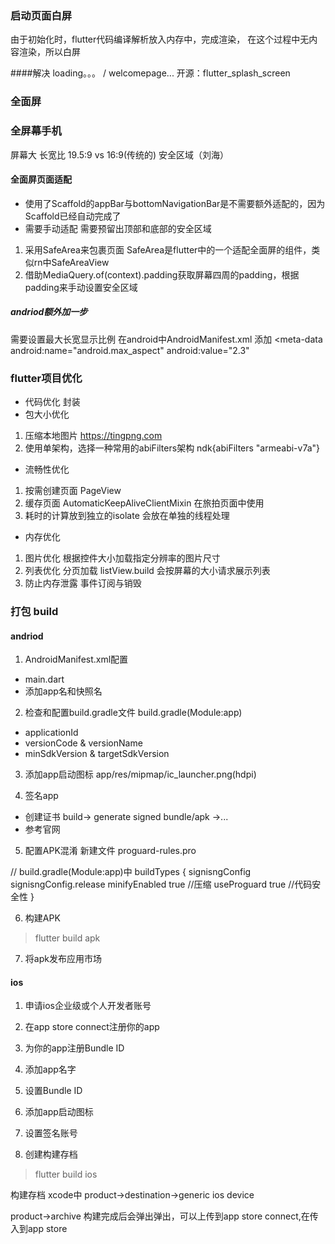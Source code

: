 ### 启动页面白屏
由于初始化时，flutter代码编译解析放入内存中，完成渲染，
在这个过程中无内容渲染，所以白屏

####解决
loading。。。 / welcomepage...
开源：flutter_splash_screen


### 全面屏
### 全屏幕手机
屏幕大
长宽比
19.5:9 vs 16:9(传统的)
安全区域（刘海）
#### 全面屏页面适配
- 使用了Scaffold的appBar与bottomNavigationBar是不需要额外适配的，因为Scaffold已经自动完成了
- 需要手动适配
需要预留出顶部和底部的安全区域
1. 采用SafeArea来包裹页面
SafeArea是flutter中的一个适配全面屏的组件，类似rn中SafeAreaView
2. 借助MediaQuery.of(context).padding获取屏幕四周的padding，根据padding来手动设置安全区域

##### andriod额外加一步
需要设置最大长宽显示比例
在android中AndroidManifest.xml
添加
<meta-data 
    android:name="android.max_aspect"
    android:value="2.3"
>

### flutter项目优化
- 代码优化
 封装
- 包大小优化
1. 压缩本地图片 https://tingpng.com
2. 使用单架构，选择一种常用的abiFilters架构 
ndk{abiFilters "armeabi-v7a"}
- 流畅性优化
1. 按需创建页面
PageView
2. 缓存页面 AutomaticKeepAliveClientMixin
在旅拍页面中使用
3. 耗时的计算放到独立的isolate
会放在单独的线程处理
- 内存优化
1. 图片优化
根据控件大小加载指定分辨率的图片尺寸
2. 列表优化
分页加载
listView.build 会按屏幕的大小请求展示列表
3. 防止内存泄露
事件订阅与销毁

### 打包 build
#### andriod
1. AndroidManifest.xml配置
- main.dart
- 添加app名和快照名

2. 检查和配置build.gradle文件 build.gradle(Module:app)
- applicationId
- versionCode & versionName
- minSdkVersion & targetSdkVersion

3. 添加app启动图标
app/res/mipmap/ic_launcher.png(hdpi)

4. 签名app
- 创建证书
build-> generate signed bundle/apk ->...
-  参考官网

5. 配置APK混淆
新建文件
proguard-rules.pro

// build.gradle(Module:app)中
buildTypes {
    signisngConfig signisngConfig.release
    minifyEnabled true //压缩
    useProguard true //代码安全性
}

6. 构建APK
> flutter build apk

7. 将apk发布应用市场

#### ios
1. 申请ios企业级或个人开发者账号

2. 在app store connect注册你的app

3. 为你的app注册Bundle ID

4. 添加app名字

5. 设置Bundle ID

6. 添加app启动图标

7. 设置签名账号

8. 创建构建存档
> flutter build ios

构建存档
xcode中
product->destination->generic ios device

product->archive
构建完成后会弹出弹出，可以上传到app store connect,在传入到app store